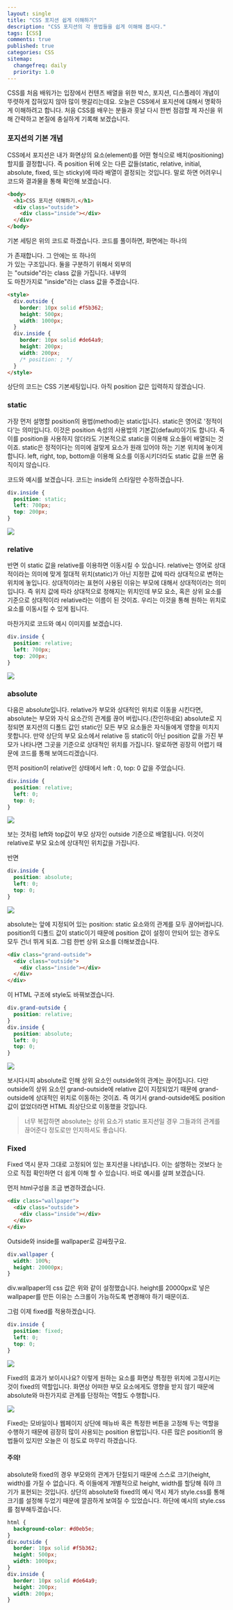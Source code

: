 ```yaml
---
layout: single
title: "CSS 포지션 쉽게 이해하기"
description: "CSS 포지션의 각 용법들을 쉽게 이해해 봅시다."
tags: [CSS]
comments: true
published: true
categories: CSS
sitemap:
  changefreq: daily
  priority: 1.0
---
```


CSS를 처음 배워가는 입장에서 컨텐츠 배열을 위한 박스, 포지션, 디스플레이 개념이 뚜렷하게 잡혀있지 않아 많이 햇갈리는데요. 오늘은 CSS에서 포지션에 대해서 명확하게 이해하려고 합니다. 처음 CSS를 배우는 분들과 훗날 다시 한번 점검할 제 자신을 위해 간략하고 본질에 충실하게 기록해 보겠습니다.

### 포지션의 기본 개념

CSS에서 포지션은 내가 화면상의 요소(element)를 어떤 형식으로 배치(positioning)할지를 결정합니다. 즉 position 뒤에 오는 다른 값들(static, relative, initial, absolute, fixed, 또는 sticky)에 따라 배열이 결정되는 것입니다. 말로 하면 어려우니 코드와 결과물을 통해 확인해 보겠습니다.

```html
<body>
  <h1>CSS 포지션 이해하기.</h1>
  <div class="outside">
    <div class="inside"></div>
  </div>
</body>
```

기본 세팅은 위의 코드로 하겠습니다. 코드를 풀이하면, 화면에는 하나의 <div>가 존재합니다. 그 안에는 또 하나의 <div>가 있는 구조입니다. 둘을 구분하기 위해서 외부의 <div>는 "outside"라는 class 값을 가집니다. 내부의 <div>도 마찬가지로 "inside"라는 class 값을 주겠습니다.

```html
<style>
  div.outside {
    border: 10px solid #f5b362;
    height: 500px;
    width: 1000px;
  }
  div.inside {
    border: 10px solid #de64a9;
    height: 200px;
    width: 200px;
    /* position: ; */
  }
</style>
```

상단의 코드는 CSS 기본세팅입니다. 아직 position 값은 입력하지 않겠습니다.

### static

가장 먼저 설명할 position의 용법(method)는 static입니다. static은 영어로 '정적이다'는 의미입니다. 이것은 position 속성의 사용법의 기본값(default)이기도 합니다. 즉 이를 position을 사용하지 않더라도 기본적으로 static을 이용해 요소들이 배열되는 것이죠. static은 정적이다는 의미에 걸맞게 요소가 원래 있어야 하는 기본 위치에 놓이게 합니다. left, right, top, bottom을 이용해 요소를 이동시키더라도 static 값을 쓰면 움직이지 않습니다.

코드와 예시를 보겠습니다. 코드는 inside의 스타일만 수정하겠습니다.

```css
div.inside {
  position: static;
  left: 700px;
  top: 200px;
}
```

![](https://raw.githubusercontent.com/tec-motive/tec-motive.github.io/master/_posts/imges/2021-05-30/2021-06-01-static.png)

### relative

반면 이 static 값을 relative를 이용하면 이동시킬 수 있습니다. relative는 영어로 상대적이라는 의미에 맞게 절대적 위치(static)가 아닌 지정한 값에 따라 상대적으로 변하는 위치에 놓입니다. 상대적이라는 표현이 사용된 이유는 부모에 대해서 상대적이라는 의미입니다. 즉 위치 값에 따라 상대적으로 정해지는 위치인데 부모 요소, 혹은 상위 요소를 기준으로 상대적이라 relative라는 이름이 된 것이죠. 우리는 이것을 통해 원하는 위치로 요소를 이동시킬 수 있게 됩니다.

마찬가지로 코드와 예시 이미지를 보겠습니다.

```css
div.inside {
  position: relative;
  left: 700px;
  top: 200px;
}
```

![](https://raw.githubusercontent.com/tec-motive/tec-motive.github.io/master/_posts/imges/2021-05-30/relative.png)

### absolute

다음은 absolute입니다. relative가 부모와 상대적인 위치로 이동을 시킨다면, absolute는 부모와 자식 요소간의 관계를 끊어 버립니다.(잔인하네요) absolute로 지정되면 포지션의 디폴드 값인 static인 모든 부모 요소들은 자식들에게 영향을 미치지 못합니다. 만약 상단의 부모 요소에서 relative 등 static이 아닌 position 값을 가진 부모가 나타나면 그곳을 기준으로 상대적인 위치를 가집니다. 말로하면 굉장히 어렵기 때문에 코드를 통해 보여드리겠습니다.

먼저 position이 relative인 상태에서 left : 0, top: 0 값을 주었습니다.

```css
div.inside {
  position: relative;
  left: 0;
  top: 0;
}
```

![](https://raw.githubusercontent.com/tec-motive/tec-motive.github.io/master/_posts/imges/2021-05-30/relative-0-0.png)

보는 것처럼 left와 top값이 부모 상자인 outside 기준으로 배열됩니다. 이것이 relative로 부모 요소에 상대적인 위치값을 가집니다.

반면

```css
div.inside {
  position: absolute;
  left: 0;
  top: 0;
}
```

![](https://raw.githubusercontent.com/tec-motive/tec-motive.github.io/master/_posts/imges/2021-05-30/absolute.png)

absolute는 앞에 지정되어 있는 position: static 요소와의 관계를 모두 꾾어버립니다. position의 디폴드 값이 static이기 때문에 position 값이 설정이 안되어 있는 경우도 모두 건너 뛰게 되죠. 그럼 한번 상위 요소를 더해보겠습니다.

```html
<div class="grand-outside">
  <div class="outside">
    <div class="inside"></div>
  </div>
</div>
```

이 HTML 구조에 style도 바꿔보겠습니다.

```css
div.grand-outside {
  position: relative;
}
div.inside {
  position: absolute;
  left: 0;
  top: 0;
}
```

![](https://raw.githubusercontent.com/tec-motive/tec-motive.github.io/master/_posts/imges/2021-05-30/absolute-2.png)

보시다시피 absolute로 인해 상위 요소인 outside와의 관계는 끊어집니다. 다만 outside의 상위 요소인 grand-outside에 relative 값이 지정되었기 때문에 grand-outside에 상대적인 위치로 이동하는 것이죠. 즉 여기서 grand-outside에도 position 값이 없었더라면 HTML 최상단으로 이동했을 것입니다.

> 너무 복잡하면 absolute는 상위 요소가 static 포지션일 경우 그들과의 관계를 끊어준다 정도로만 인지하셔도 좋습니다.

### Fixed

Fixed 역시 문자 그대로 고정되어 있는 포지션을 나타냅니다. 이는 설명하는 것보다 눈으로 직접 확인하면 더 쉽게 이해 할 수 있습니다. 바로 예시를 살펴 보겠습니다.

먼저 html구성을 조금 변경하겠습니다.

```html
<div class="wallpaper">
  <div class="outside">
    <div class="inside"></div>
  </div>
</div>
```

Outside와 inside를 wallpaper로 감싸줬구요.

```css
div.wallpaper {
  width: 100%;
  height: 20000px;
}
```

div.wallpaper의 css 값은 위와 같이 설정했습니다. height를 20000px로 넣은 wallpaper를 만든 이유는 스크롤이 가능하도록 변경해야 하기 때문이죠.

그럼 이제 fixed를 적용하겠습니다.

```css
div.inside {
  position: fixed;
  left: 0;
  top: 0;
}
```

![](https://raw.githubusercontent.com/tec-motive/tec-motive.github.io/master/_posts/imges/2021-05-30/fixed.gif)

Fixed의 효과가 보이시나요? 이렇게 원하는 요소를 화면상 특정한 위치에 고정시키는 것이 fixed의 역할입니다. 화면상 어떠한 부모 요소에게도 영향을 받지 않기 때문에 absolute와 마찬가지로 관계를 단정하는 역할도 수행합니다.

![](https://raw.githubusercontent.com/tec-motive/tec-motive.github.io/master/_posts/imges/2021-05-30/fixed-2.gif)

Fixed는 모바일이나 웹페이지 상단에 매뉴바 혹은 특정한 버튼을 고정해 두는 역할을 수행하기 때문에 굉장히 많이 사용되는 position 용법입니다. 다른 많은 position의 용법들이 있지만 오늘은 이 정도로 마무리 하겠습니다.

#### 주의!

absolute와 fixed의 경우 부모와의 관계가 단절되기 때문에 스스로 크기(height, width)를 가질 수 없습니다. 즉 이들에게 개별적으로 height, width를 할당해 줘야 크기가 표현되는 것입니다. 상단의 absolute와 fixed의 예시 역시 제가 style.css를 통해 크기를 설정해 두었기 때문에 깔끔하게 보여질 수 있었습니다. 하단에 예시의 style.css를 첨부해두겠습니다.

```css
html {
  background-color: #d0eb5e;
}
div.outside {
  border: 10px solid #f5b362;
  height: 500px;
  width: 1000px;
}
div.inside {
  border: 10px solid #de64a9;
  height: 200px;
  width: 200px;
}
```
